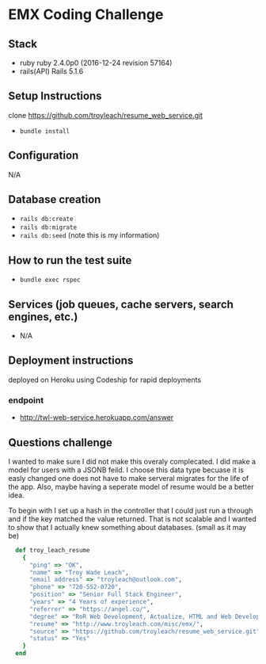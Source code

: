 # EMX Coding Challenge

## Stack
- ruby ruby 2.4.0p0 (2016-12-24 revision 57164)
- rails(API) Rails 5.1.6

## Setup Instructions
clone
  https://github.com/troyleach/resume_web_service.git

  - `bundle install`

## Configuration
  N/A

## Database creation
- `rails db:create`
- `rails db:migrate`
- `rails db:seed` (note this is my information)

## How to run the test suite
- `bundle exec rspec`

## Services (job queues, cache servers, search engines, etc.)
- N/A

## Deployment instructions
deployed on Heroku using Codeship for rapid deployments

### endpoint
- http://twl-web-service.herokuapp.com/answer


## Questions challenge
I wanted to make sure I did not make this overaly complecated. I did make a model
for users with a JSONB feild. I choose this data type becuase it is easly changed
one does not have to make serveral migrates for the life of the app. Also, maybe
having a seperate model of resume would be a better idea.


To begin with I set up a hash in the controller that I could just run a through
and if the key matched the value returned. That is not scalable and I wanted to
show that I actually knew something about databases. (small as it may be)

```ruby
  def troy_leach_resume
    {
      "ping" => "OK",
      "name" => "Troy Wade Leach",
      "email address" => "troyleach@outlook.com",
      "phone" => "720-552-0720",
      "position" => "Senior Full Stack Engineer",
      "years" => "4 Years of experience",
      "referrer" => "https://angel.co/",
      "degree" => "RoR Web Development, Actualize, HTML and Web Development, Colorado Free University",
      "resume" => "http://www.troyleach.com/misc/emx/",
      "source" => "https://github.com/troyleach/resume_web_service.git",
      "status" => "Yes"
    }
  end
```
